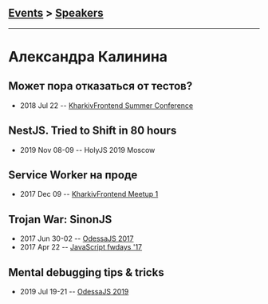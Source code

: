 ## [Events](../README.md) > [Speakers](../speakers.md)
---

# Александра Калинина

## Может пора отказаться от тестов?
- 2018 Jul 22 -- [KharkivFrontend Summer Conference](https://www.youtube.com/watch?v=_nSUQXGW-hk)    
## NestJS. Tried to Shift in 80 hours
- 2019 Nov 08-09 -- HolyJS 2019 Moscow    
## Service Worker на проде
- 2017 Dec 09 -- [KharkivFrontend Meetup 1](https://www.youtube.com/watch?v=QWt3HSrqXw4)    
## Trojan War: SinonJS
- 2017 Jun 30-02 -- [OdessaJS 2017](https://www.youtube.com/watch?v=xITbhmWYyXQ)    
- 2017 Apr 22 -- [JavaScript fwdays &#39;17](https://frameworksdays.com/event/js-frameworks-day-2017/review/trojan-war-sinon-js)    
## Mental debugging tips &amp; tricks
- 2019 Jul 19-21 -- [OdessaJS 2019](https://www.youtube.com/watch?v=vyJU5mx7gqE)    

